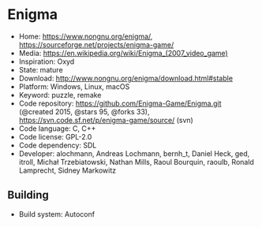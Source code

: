 # Enigma

- Home: https://www.nongnu.org/enigma/, https://sourceforge.net/projects/enigma-game/
- Media: https://en.wikipedia.org/wiki/Enigma_(2007_video_game)
- Inspiration: Oxyd
- State: mature
- Download: http://www.nongnu.org/enigma/download.html#stable
- Platform: Windows, Linux, macOS
- Keyword: puzzle, remake
- Code repository: https://github.com/Enigma-Game/Enigma.git (@created 2015, @stars 95, @forks 33), https://svn.code.sf.net/p/enigma-game/source/ (svn)
- Code language: C, C++
- Code license: GPL-2.0
- Code dependency: SDL
- Developer: alochmann, Andreas Lochmann, bernh_t, Daniel Heck, ged, itroll, Michał Trzebiatowski, Nathan Mills, Raoul Bourquin, raoulb, Ronald Lamprecht, Sidney Markowitz

## Building

- Build system: Autoconf

